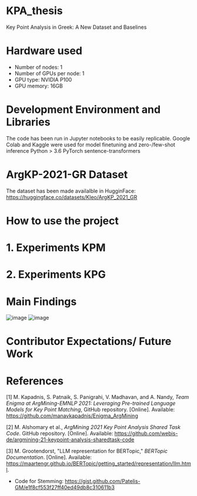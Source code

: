 # KPA_thesis
Key Point Analysis in Greek: A New Dataset and Baselines

# Hardware used 
- Number of nodes: 1
- Number of GPUs per node: 1
- GPU type: NVIDIA P100
- GPU memory: 16GB
# Development Environment and Libraries
The code has been run in Jupyter notebooks to be easily replicable.
Google Colab and Kaggle were used for model finetuning and zero-/few-shot inference
Python > 3.6
PyTorch
sentence-transformers

# ArgKP-2021-GR Dataset
The dataset has been made availalble in HugginFace: https://huggingface.co/datasets/Kleo/ArgKP_2021_GR

# How to use the project 
# 1. Experiments KPM 

# 2. Experiments KPG

# Main Findings
![image](https://github.com/user-attachments/assets/426c3082-8241-4fdc-9833-38b28c5df613)
![image](https://github.com/user-attachments/assets/f6552e77-2274-4e69-8e89-3792bc589aeb)

# Contributor Expectations/ Future Work

# References
[1] M. Kapadnis, S. Patnaik, S. Panigrahi, V. Madhavan, and A. Nandy, *Team Enigma at ArgMining-EMNLP 2021: Leveraging Pre-trained Language Models for Key Point Matching*, GitHub repository. [Online]. Available: https://github.com/manavkapadnis/Enigma_ArgMining

[2] M. Alshomary et al., *ArgMining 2021 Key Point Analysis Shared Task Code*. GitHub repository. [Online]. Available: https://github.com/webis-de/argmining-21-keypoint-analysis-sharedtask-code

[3] M. Grootendorst, "LLM representation for BERTopic," *BERTopic Documentation*. [Online]. Available: https://maartengr.github.io/BERTopic/getting_started/representation/llm.html.

- Code for Stemming: https://gist.github.com/Patelis-GM/e1f8cf553f27ff40ed49db8c310611b3
